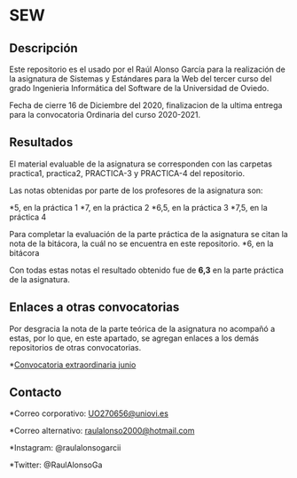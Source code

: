 # SEW

## Descripción

Este repositorio es el usado por el Raúl Alonso García para la realización de la asignatura de Sistemas y Estándares para la Web del tercer curso del grado Ingenieria Informática del Software de la Universidad de Oviedo.

Fecha de cierre 16 de Diciembre del 2020, finalizacion de la ultima entrega para la convocatoria Ordinaria del curso 2020-2021.

## Resultados

El material evaluable de la asignatura se corresponden con las carpetas practica1, practica2, PRACTICA-3 y PRACTICA-4 del repositorio.

Las notas obtenidas por parte de los profesores de la asignatura son: 

  *5, en la práctica 1 
  *7, en la práctica 2 
  *6,5, en la práctica 3 
  *7,5, en la práctica 4 
 
Para completar la evaluación de la parte práctica de la asignatura se citan la nota de la bitácora, la cuál no se encuentra en este repositorio.
  *6, en la bitácora
  
Con todas estas notas el resultado obtenido fue de **6,3** en la parte práctica de la asignatura.

## Enlaces a otras convocatorias

Por desgracia la nota de la parte teórica de la asignatura no acompañó a estas, por lo que, en este apartado, se agregan enlaces a los demás repositorios de otras convocatorias.

  *[Convocatoria extraordinaria junio](https://github.com/UO270656/SEW_Extraordinaria)
  
## Contacto

  *Correo corporativo: UO270656@uniovi.es
  
  *Correo alternativo: raulalonso2000@hotmail.com
  
  *Instagram: @raulalonsogarcii
  
  *Twitter: @RaulAlonsoGa
  
  
